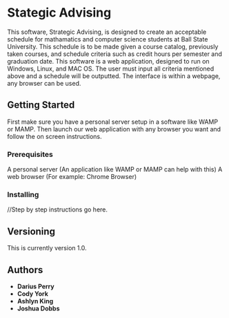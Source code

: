# Stategic Advising

This software, Strategic Advising, is designed to create an acceptable schedule for mathamatics and computer science students at Ball State University. This schedule is to be made given a course catalog, previously taken courses, and schedule criteria such as credit hours per semester and graduation date. This software is a web application, designed to run on Windows, Linux, and MAC OS. The user must input all criteria mentioned above and a schedule will be outputted. The interface is within a webpage, any browser can be used.

## Getting Started

First make sure you have a personal server setup in a software like WAMP or MAMP. Then launch our web application with any browser you want and follow the on screen instructions.

### Prerequisites

A personal server (An application like WAMP or MAMP can help with this)
A web browser (For example: Chrome Browser)


### Installing

//Step by step instructions go here.


## Versioning
This is currently version 1.0.

## Authors

* **Darius Perry** 
* **Cody York** 
* **Ashlyn King** 
* **Joshua Dobbs** 


